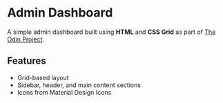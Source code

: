 # Admin Dashboard

A simple admin dashboard built using **HTML** and **CSS Grid** as part of [The Odin Project](https://www.theodinproject.com/).

## Features
- Grid-based layout
- Sidebar, header, and main content sections
- Icons from Material Design Icons